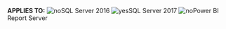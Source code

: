 **APPLIES TO:** ![no](media/no.png)SQL Server 2016 ![yes](media/yes.png)SQL Server 2017 ![no](media/no.png)Power BI Report Server